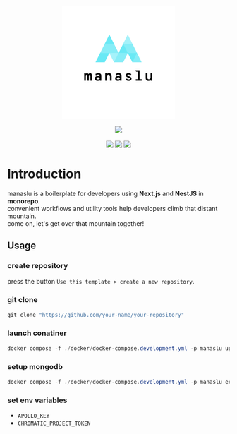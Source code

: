 <div align="center">
  <img src="./doc/favicon.png" width="256px" />
</div>

<p align="center">
  <a href="https://skillicons.dev">
    <img src="https://skillicons.dev/icons?i=ts,nextjs,react,tailwind,nestjs,prisma,mongodb,jest,graphql,docker,vscode,githubactions" />
  </a>
</p>

<p align="center">
  <img src="https://img.shields.io/badge/license-MIT-orange" />
  <img src="https://img.shields.io/badge/codespaces-available-brightgreen" />
  <img src="https://img.shields.io/badge/ghcr-available-brightgreen" />
</p>

# Introduction

manaslu is a boilerplate for developers using **Next.js** and **NestJS** in **monorepo**.  
convenient workflows and utility tools help developers climb that distant mountain.  
come on, let's get over that mountain together!  

## Usage

### create repository

press the button `Use this template > create a new repository`.

### git clone

```powershell
git clone "https://github.com/your-name/your-repository"
```

### launch conatiner

```powershell 
docker compose -f ./docker/docker-compose.development.yml -p manaslu up -d
```

### setup mongodb

```powershell
docker compose -f ./docker/docker-compose.development.yml -p manaslu exec mongo mongosh --eval "rs.initiate({_id: 'rs-manaslu', members: [{_id: 0, host: 'mongo:27017'}]});"
```

### set env variables

- `APOLLO_KEY`
- `CHROMATIC_PROJECT_TOKEN`
